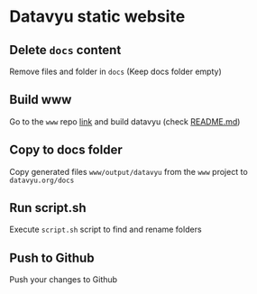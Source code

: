 # Datavyu static website

## Delete ```docs``` content
Remove files and folder in ```docs``` (Keep docs folder empty)

## Build www
Go to the ```www``` repo [link](https://github.com/databrary/www) and build datavyu (check [README.md](https://github.com/databrary/www/blob/dev/README.md))


## Copy to docs folder
Copy generated files  ```www/output/datavyu``` from the ```www``` project to ```datavyu.org/docs```

## Run script.sh
Execute ```script.sh``` script to find and rename folders

## Push to Github
Push your changes to Github
